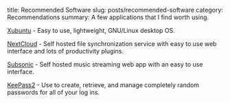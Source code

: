 title: Recommended Software
slug: posts/recommended-software
category: Recommendations
summary: A few applications that I find worth using.

[Xubuntu](https://xubuntu.org/) - Easy to use, lightweight, GNU/Linux desktop OS.

[NextCloud](https://nextcloud.com/) - Self hosted file synchronization service with easy to use web interface and lots of productivity plugins.

[Subsonic](http://www.subsonic.org) - Self hosted music streaming web app with an easy to use interface.

[KeePass2](https://keepass.info/) - Use to create, retrieve, and manage completely random passwords for all of your log ins.
